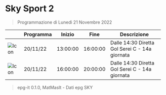 # Sky Sport 2
> Programmazione di Lunedì 21 Novembre 2022

||Programma|Inizio|Fine|Descrizione|
|---|---|---|---|---|
|![Icon](https://guidatv.sky.it/uuid/031cd40f-9a9f-48e2-a724-974bdddd0bd3/cover?md5ChecksumParam=e8704d1dadf364cea709d5795f41919a)|20/11/22|13:00:00|16:00:00|Dalle 14:30 Diretta Gol Serei C - 14a giornata
|![Icon](https://guidatv.sky.it/uuid/031cd40f-9a9f-48e2-a724-974bdddd0bd3/cover?md5ChecksumParam=e8704d1dadf364cea709d5795f41919a)|20/11/22|16:00:00|20:00:00|Dalle 14:30 Diretta Gol Serei C - 14a giornata



 > epg-it 0.1.0, MatMasIt - Dati epg SKY